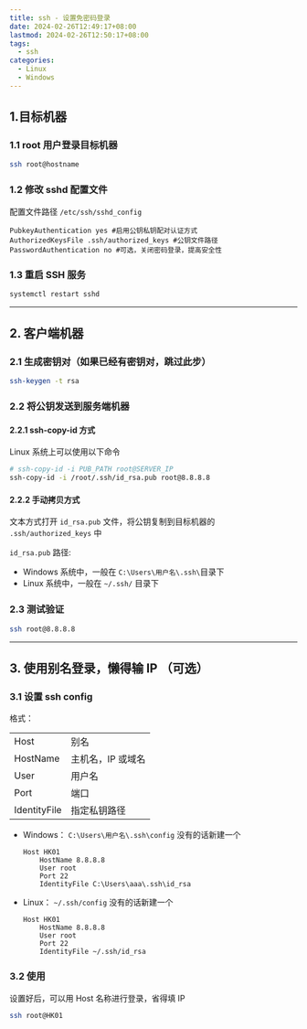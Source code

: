 ```yaml
---
title: ssh - 设置免密码登录
date: 2024-02-26T12:49:17+08:00
lastmod: 2024-02-26T12:50:17+08:00
tags:
  - ssh
categories:
  - Linux
  - Windows
---
```


## 1.目标机器

### 1.1 root 用户登录目标机器

```bash
ssh root@hostname
```

### 1.2 修改 sshd 配置文件

配置文件路径 `/etc/ssh/sshd_config`

```text
PubkeyAuthentication yes #启用公钥私钥配对认证方式
AuthorizedKeysFile .ssh/authorized_keys #公钥文件路径
PasswordAuthentication no #可选，关闭密码登录，提高安全性
```

### 1.3 重启 SSH 服务

```bash
systemctl restart sshd
```

---

## 2. 客户端机器

### 2.1 生成密钥对（如果已经有密钥对，跳过此步）

```bash
ssh-keygen -t rsa
```

### 2.2 将公钥发送到服务端机器

#### 2.2.1 ssh-copy-id 方式

Linux 系统上可以使用以下命令

```bash
# ssh-copy-id -i PUB_PATH root@SERVER_IP
ssh-copy-id -i /root/.ssh/id_rsa.pub root@8.8.8.8
```

#### 2.2.2 手动拷贝方式

文本方式打开 `id_rsa.pub` 文件，将公钥复制到目标机器的 `.ssh/authorized_keys` 中

`id_rsa.pub` 路径:

- Windows 系统中，一般在 `C:\Users\用户名\.ssh\`目录下
- Linux 系统中，一般在 `~/.ssh/` 目录下

### 2.3 测试验证

```bash
ssh root@8.8.8.8
```

---

## 3. 使用别名登录，懒得输 IP （可选）

### 3.1 设置 ssh config

格式：

|              |                   |
| ------------ | ----------------- |
| Host         | 别名              |
| HostName     | 主机名，IP 或域名 |
| User         | 用户名            |
| Port         | 端口              |
| IdentityFile | 指定私钥路径      |

- Windows： `C:\Users\用户名\.ssh\config` 没有的话新建一个

  ```text
  Host HK01
      HostName 8.8.8.8
      User root
      Port 22
      IdentityFile C:\Users\aaa\.ssh\id_rsa
  ```

- Linux： `~/.ssh/config` 没有的话新建一个
  ```text
  Host HK01
      HostName 8.8.8.8
      User root
      Port 22
      IdentityFile ~/.ssh/id_rsa
  ```

### 3.2 使用

设置好后，可以用 Host 名称进行登录，省得填 IP

```bash
ssh root@HK01
```
